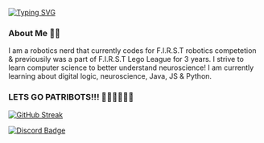 [![Typing SVG](https://readme-typing-svg.demolab.com?font=Goldman&size=26&pause=1000&color=A200F7&background=64FF6300&center=true&random=false&width=700&lines=%F0%9F%91%8B+Hello+%3AD;My+name+is+Tina+Hague+%F0%9F%8F%B4%E2%80%8D%E2%98%A0%EF%B8%8F%F0%9F%A9%B6;I'm+learning++Java+%26+Python+%F0%9F%92%BB;I+%E2%80%AA%E2%80%AA%E2%9D%A4%EF%B8%8E%E2%80%AC+cats%2C+rock+music+%26+neuroscience!!!++(%E2%9D%A4%EF%B8%8F+%CF%89+%E2%9D%A4%EF%B8%8F);%E2%98%85+101010+%E2%98%85;%F0%9F%9A%80%F0%9F%9A%80+Godspeed+%3C3)](https://git.io/typing-svg)

### About Me 🤖😎
I am a robotics nerd that currently codes for F.I.R.S.T robotics competetion & previousily was a part of F.I.R.S.T Lego League for 3 years. I strive to learn computer science to better understand neuroscience! I am currently learning about digital logic, neuroscience, Java, JS & Python. 

 ### LETS GO PATRIBOTS!!! 💚💛💚💛💚💛


 [![GitHub Streak](https://streak-stats.demolab.com?user=derp00monsta&theme=catppuccin-mocha&border_radius=30&date_format=M%20j%5B%2C%20Y%5D&fire=BB18EB&background=40%2C141234%2C000000&border=8C00EB&dates=BFEEFF&stroke=0096EB&sideNums=A000FF&sideLabels=969FEB&currStreakNum=D80FFF&currStreakLabel=D80FFF)](https://git.io/streak-stats)
 
<div id="badges">
  <a href="https://discordapp.com/users/877387995924283492/">
    <img src="https://img.shields.io/badge/Discord-indigo?style=for-the-badge&logo=discord&logoColor=white" alt="Discord Badge"/>
  </a>
</div>

<!---
derp00monsta/derp00monsta is a ✨ special ✨ repository because its `README.md` (this file) appears on your GitHub profile.
You can click the Preview link to take a look at your changes.
--->
